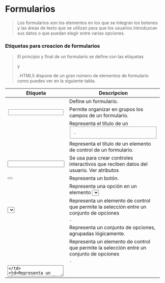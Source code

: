 
# Formularios

 >Los formularios son los elementos en los que se integran los botones y las áreas de texto que se utilizan para que los usuarios introduzcan sus datos o que puedan elegir entre varias opciones.

### Etiquetas para creacion de formularios

 >El principio y final de un formulario se define con las etiquetas <form> y </form>. HTML5 dispone de un gran número de elementos de formulario como puedes ver en la siguiente tabla.

Etiqueta | Descripcion
-------- | ------------
<form> | Define un formulario.
<fieldset> | Permite organizar en grupos los campos de un formulario.
<legend> | Representa el título de un <fieldset>.
<label>	| Representa el título de un elemento de control de un formulario.
<input>	| Se usa para crear controles interactivos que reciben datos del usuario. Ver atributos
<button> | Representa un botón.
<option> | Representa una opción en un elemento <select> o <datalist>.
<select> | Representa un elemento de control que permite la selección entre un conjunto de opciones <option>.
<optgroup> | Representa un conjunto de opciones, agrupadas lógicamente.
<datalist> | Representa un elemento de control que permite la selección entre un conjunto de opciones <option>.
<textarea> | Representa un elemento de control de edición de texto multilínea.
<output> | Representa el resultado de un cálculo.

### Tipos de Input

 >Algunos de los inputs o controles más utilizados son los siguientes:

 * button
 * checkbox
 * color
 * date
 * email
 * file
 * image
 * month
 * number
 * password
 * radio
 * range
 * search
 * submit
 * tel
 * text
 * time
 * url
 * week.

 ### Atributos ed validacion

 Atributos para validar campos

 La validación de los datos introducidos por los usuarios en los campos de los formularios es esencial para ofrecer al usuario información sobre los datos que se están solicitando. 

Atributo | Ejemplo
-------- | --------
placeholder | placeholder=”Indica tu nombre”
required | required=”true” o required
pattern | pattern=”[a-z]{1,5}”
min	| min=”1”
max	| max=”100”
step | step=”2” (saltos en un rango de números: 0, 2, 4…)
disabled | disabled=”true” o disabled
autofocus | autofocus=”true” o autofocus
autocomplete | autocomplete=”true” o autocomplete

### Atributo Pattern y expresiones regulares

El atributo pattern nos permite definir nuestras propias reglas para validar el valor de entrada de los campos usando expresiones regulares o regexp (contracción de las palabras inglesas regular expression).

 Clases de caracteres | Descripcion
 ---------------------- | ----------
. |  Cualquier carácter excepto salto de línea
[abc] | ualquiera de los caracteres entre corchetes
[^abc] | Que NO sea cualquiera de los caracteres entre corchetes
[a-g] | Cualquier carácter entre a y g (en minúscula)
(a|b) | a o b

 Anclas | Desscripcion
 ------ | ------------
^abc | Comienzo de una línea
abc$ | Final de una línea

Caracteres específicos | Descripcion
---------------------- | ------------
\w\ d \s | Palabra, dígito, espacio en blanco
\W \D \S | Que NO sea palabra, dígito o espacio en blanco
\t \n \r | Tabulador, salto de línea, retorno de carro

Cuantificadores | Descripcion
--------------- | -----------
a* a+ a? | 0 o más veces, 1 o más veces, 0 o 1 vez
a{5} a{2,} | Solo 5, 2 o más
a{1,3} | Entre 1 y 3